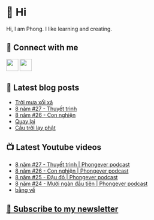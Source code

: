 # 👋 Hi

Hi, I am Phong. I like learning and creating.

## 🔗 Connect with me
[<img height="32" width="32" src="https://cdn.jsdelivr.net/npm/simple-icons@v3/icons/youtube.svg" />](https://www.youtube.com/channel/UCXykqt3V2-9bYXKWZRcH0rA)
[<img height="32" width="32" src="https://cdn.jsdelivr.net/npm/simple-icons@v3/icons/instagram.svg" />](https://www.instagram.com/phongever)

## 📝 Latest blog posts

<!-- BLOG-POST-LIST:START -->
- [Trời mưa xối xả](https://phongever.substack.com/p/troi-mua-xoi-xa)
- [8 năm #27 - Thuyết trình](https://phongever.substack.com/p/8-nam-27-thuyet-trinh)
- [8 năm #26 - Con nghiện](https://phongever.substack.com/p/8-nam-26-con-nghien)
- [Quay lại](https://phongever.substack.com/p/quay-lai)
- [Cầu trời lạy phật](https://phongever.substack.com/p/cau-troi-lay-phat)
<!-- BLOG-POST-LIST:END -->

## 📺 Latest Youtube videos

<!-- YOUTUBE-VIDEO-LIST:START -->
- [8 năm #27 - Thuyết trình | Phongever podcast](https://www.youtube.com/watch?v=0kOgWZPGEpg)
- [8 năm #26 - Con nghiện | Phongever podcast](https://www.youtube.com/watch?v=tHyfKC1enmU)
- [8 năm #25 - Đậu đỏ | Phongever podcast](https://www.youtube.com/watch?v=x_yPplop0L0)
- [8 năm #24 - Mười ngàn đầu tiên | Phongever podcast](https://www.youtube.com/watch?v=9gTo_qv59x4)
- [bằng về](https://www.youtube.com/watch?v=V8yjc_l0VFM)
<!-- YOUTUBE-VIDEO-LIST:END -->

## [💌 Subscribe to my newsletter](https://phongever.substack.com/)

